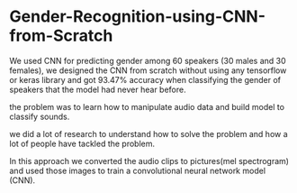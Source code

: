 # Gender-Recognition-using-CNN-from-Scratch
We used CNN for predicting gender among 60 speakers (30 males and 30 females), we designed the CNN from scratch without using any tensorflow or keras library and got 93.47% accuracy when classifying the gender of speakers that the model had never hear before.

the problem was to learn how to manipulate audio data and build model to classify sounds.

we did a lot of research to understand how to solve the problem and how a lot of people have tackled the problem.

In this approach we converted the audio clips to pictures(mel spectrogram) and used those images to train a convolutional neural network model (CNN).
